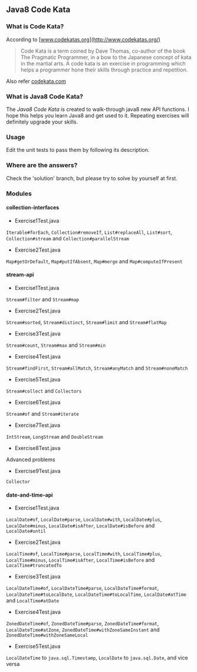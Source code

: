 ## Java8 Code Kata

### What is Code Kata?

According to [www.codekatas.org](http://www.codekatas.org/)
> Code Kata is a term coined by Dave Thomas, co-author of the book The Pragmatic Programmer, in a bow to the Japanese concept of kata in the martial arts. A code kata is an exercise in programming which helps a programmer hone their skills through practice and repetition.


Also refer [codekata.com](http://codekata.com/)

### What is Java8 Code Kata?

The _Java8 Code Kata_ is created to walk-through java8 new API functions. I hope this helps you learn Java8 and get used to it. Repeating exercises will definitely upgrade your skills.

### Usage

Edit the unit tests to pass them by following its description.

### Where are the answers?

Check the 'solution' branch, but please try to solve by yourself at first.

### Modules

#### collection-interfaces

+ Exercise1Test.java

`Iterable#forEach`, `Collection#removeIf`, `List#replaceAll`, `List#sort`, `Collection#stream` and `Collection#parallelStream`

+ Exercise2Test.java

`Map#getOrDefault`, `Map#putIfAbsent`, `Map#merge` and `Map#computeIfPresent`

#### stream-api

+ Exercise1Test.java

`Stream#filter` and `Stream#map`

+ Exercise2Test.java

`Stream#sorted`, `Stream#distinct`, `Stream#limit` and `Stream#flatMap`

+ Exercise3Test.java

`Stream#count`, `Stream#max` and `Stream#min`

+ Exercise4Test.java

`Stream#findFirst`, `Stream#allMatch`, `Stream#anyMatch` and `Stream#noneMatch`

+ Exercise5Test.java

`Stream#collect` and `Collectors`

+ Exercise6Test.java

`Stream#of` and `Stream#iterate`

+ Exercise7Test.java

`IntStream`, `LongStream` and `DoubleStream`

+ Exercise8Test.java

Advanced problems

+ Exercise9Test.java

`Collector`

#### date-and-time-api

+ Exercise1Test.java

`LocalDate#of`, `LocalDate#parse`, `LocalDate#with`, `LocalDate#plus`, `LocalDate#minus`, `LocalDate#isAfter`, `LocalDate#isBefore` and `LocalDate#until`

+ Exercise2Test.java

`LocalTime#of`, `LocalTime#parse`, `LocalTime#with`, `LocalTime#plus`, `LocalTime#minus`, `LocalTime#isAfter`, `LocalTime#isBefore` and `LocalTime#truncatedTo`

+ Exercise3Test.java

`LocalDateTime#of`, `LocalDateTime#parse`, `LocalDateTime#format`, `LocalDateTime#toLocalDate`, `LocalDateTime#toLocalTime`, `LocalDate#atTime` and `LocalTime#atDate`

+ Exercise4Test.java

`ZonedDateTime#of`, `ZonedDateTime#parse`, `ZonedDateTime#format`, `LocalDateTime#atZone`, `ZonedDateTime#withZoneSameInstant` and `ZonedDateTime#withZoneSameLocal`

+ Exercise5Test.java

`LocalDateTime` to `java.sql.Timestamp`, `LocalDate` to `java.sql.Date`,  and vice versa
